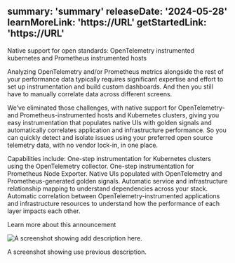 summary: 'summary'
releaseDate: '2024-05-28'
learnMoreLink: 'https://URL' 
getStartedLink: 'https://URL'
---
Native support for open standards: OpenTelemetry instrumented kubernetes and Prometheus instrumented hosts

Analyzing OpenTelemetry and/or Prometheus metrics alongside the rest of your performance data typically requires significant expertise and effort to set up instrumentation and build custom dashboards. And then you still have to manually correlate data across different screens. 

We’ve eliminated those challenges, with native support for OpenTelemetry- and Prometheus-instrumented hosts and Kubernetes clusters, giving you easy instrumentation that populates native UIs with golden signals and automatically correlates application and infrastructure performance. So you can quickly detect and isolate issues using your preferred open source telemetry data, with no vendor lock-in, in one place.

Capabilities include:
One-step instrumentation for Kubernetes clusters using the OpenTelemetry collector.
One-step instrumentation for Prometheus Node Exporter.
Native UIs populated with OpenTelemetry and Prometheus-generated golden signals. 
Automatic service and infrastructure relationship mapping to understand dependencies across your stack.
Automatic correlation between OpenTelemetry-instrumented applications and infrastructure resources to understand how the performance of each layer impacts each other.

Learn more about this announcement 

![A screenshot showing add description here.](./images/filename.png "A screenshot showing use previous description.")

<figcaption>A screenshot showing use previous description.</figcaption>